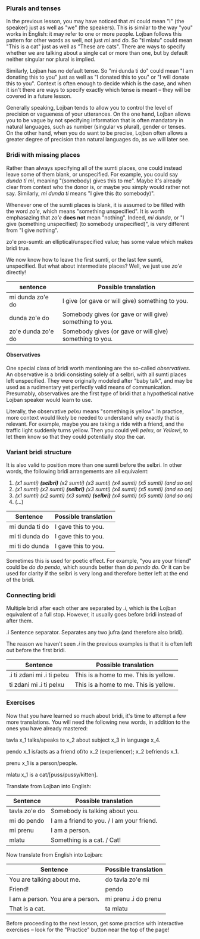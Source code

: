 ### Plurals and tenses

In the previous lesson, you may have noticed that _mi_ could mean "I" (the speaker) just as well as "we" (the speakers).
This is similar to the way "you" works in English: it may refer to one or more people.
Lojban follows this pattern for other words as well, not just _mi_ and _do_.
So "ti mlatu" could mean "This is a cat" just as well as "These are cats".
There are ways to specify whether we are talking about a single cat or more than one, but by default neither singular nor plural is implied.

Similarly, Lojban has no default tense.
So "mi dunda ti do" could mean "I am donating this to you" just as well as "I donated this to you" or "I will donate this to you".
Context is often enough to decide which is the case, and when it isn't there are ways to specify exactly which tense is meant &ndash; they will be covered in a future lesson.

Generally speaking, Lojban tends to allow you to control the level of precision or vagueness of your utterances.
On the one hand, Lojban allows you to be vague by not specifying information that is often mandatory in natural languages, such as number (singular vs plural), gender or tenses.
On the other hand, when you do want to be precise, Lojban often allows a greater degree of precision than natural languages do, as we will later see.

### Bridi with missing places

Rather than always specifying all of the sumti places, one could instead leave some of them blank, or unspecified.
For example, you could say _dunda ti mi_, meaning "(somebody) gives this to me".
Maybe it's already clear from context who the donor is, or maybe you simply would rather not say.
Similarly, _mi dunda ti_ means "I give this (to somebody)".

Whenever one of the sumti places is blank, it is assumed to be filled with the word _zo'e_, which means "something unspecified".
It is worth emphasazing that _zo'e_ **does not** mean "nothing".
Indeed, _mi dunda_, or "I give (something unspecified) (to somebody unspecified)", is very different from "I give nothing".

<span class="definition-head">zo'e</span> pro-sumti: an elliptical/unspecified value; has some value which makes bridi true.

We now know how to leave the first sumti, or the last few sumti, unspecified.
But what about intermediate places?
Well, we just use _zo'e_ directly!

|sentence|Possible translation|
|--------|-----------|
|mi dunda zo'e do|I give (or gave or will give) something to you.|
|dunda zo'e do|Somebody gives (or gave or will give) something to you.|
|zo'e dunda zo'e do|Somebody gives (or gave or will give) something to you.|

#### Observatives

One special class of bridi worth mentioning are the so-called _observatives_.
An observative is a bridi consisting solely of a selbri, with all sumti places left unspecified.
They were originally modeled after "baby talk", and may be used as a rudimentary yet perfectly valid means of communication.
Presumably, observatives are the first type of bridi that a hypothetical native Lojban speaker would learn to use.

Literally, the observative _pelxu_ means "something is yellow".
In practice, more context would likely be needed to understand why exactly that is relevant.
For example, maybe you are taking a ride with a friend, and the traffic light suddenly turns yellow.
Then you could yell _pelxu_, or _Yellow!_, to let them know so that they could potentially stop the car.

### Variant bridi structure

It is also valid to position more than one sumti before the selbri.
In other words, the following bridi arrangements are all equivalent:

1. _(x1 sumti) **(selbri)** (x2 sumti) (x3 sumti) (x4 sumti) (x5 sumti) (and so on)_
2. _(x1 sumti) (x2 sumti) **(selbri)** (x3 sumti) (x4 sumti) (x5 sumti) (and so on)_
3. _(x1 sumti) (x2 sumti) (x3 sumti) **(selbri)** (x4 sumti) (x5 sumti) (and so on)_
4. (...)

|Sentence|Possible translation|
|--------|-----------|
|mi dunda ti do|I gave this to you.|
|mi ti dunda do|I gave this to you.|
|mi ti do dunda|I gave this to you.|

Sometimes this is used for poetic effect.
For example, "you are your friend" could be _do do pendo_, which sounds better than _do pendo do_.
Or it can be used for clarity if the selbri is very long and therefore better left at the end of the bridi.

### Connecting bridi

Multiple bridi after each other are separated by _.i_, which is the Lojban equivalent of a full stop.
However, it usually goes before bridi instead of after them.

<span class="definition-head">.i</span> Sentence separator. Separates any two jufra (and therefore also bridi).

The reason we haven't seen _.i_ in the previous examples is that it is often left out before the first bridi.

|Sentence|Possible translation|
|--------|-----------|
|.i ti zdani mi .i ti pelxu|This is a home to me. This is yellow.|
|ti zdani mi .i ti pelxu|This is a home to me. This is yellow.|

### Exercises

Now that you have learned so much about bridi, it's time to attempt a few more translations.
You will need the following new words, in addition to the ones you have already mastered:

<span class="definition-head">tavla</span> x_1 talks/speaks to x_2 about subject x_3 in language x_4.

<span class="definition-head">pendo</span> x_1 is/acts as a friend of/to x_2 (experiencer); x_2 befriends x_1.

<span class="definition-head">prenu</span> x_1 is a person/people.

<span class="definition-head">mlatu</span> x_1 is a cat/[puss/pussy/kitten].

Translate from Lojban into English:

|Sentence|Possible translation|
|--------|-----------|
|tavla zo'e do|<span class="spoiler-answer">Somebody is talking about you.</span>|
|mi do pendo|<span class="spoiler-answer">I am a friend to you. / I am your friend.</span>|
|mi prenu|<span class="spoiler-answer">I am a person.</span>|
|mlatu|<span class="spoiler-answer">Something is a cat. / Cat!</span>|

Now translate from English into Lojban:

|Sentence|Possible translation|
|--------|-----------|
|You are talking about me.|<span class="spoiler-answer">do tavla zo'e mi</span>|
|Friend!|<span class="spoiler-answer">pendo</span>|
|I am a person. You are a person.|<span class="spoiler-answer">mi prenu .i do prenu</span>|
|That is a cat.|<span class="spoiler-answer">ta mlatu</span>|

Before proceeding to the next lesson, get some practice with interactive exercises &ndash; look for the "Practice" button near the top of the page!
